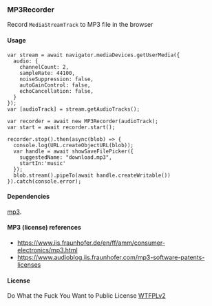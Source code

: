 ### MP3Recorder
Record `MediaStreamTrack` to MP3 file in the browser

#### Usage

```
var stream = await navigator.mediaDevices.getUserMedia({
  audio: {
    channelCount: 2,
    sampleRate: 44100,
    noiseSuppression: false,
    autoGainControl: false,
    echoCancellation: false,
  }
});
var [audioTrack] = stream.getAudioTracks();

var recorder = await new MP3Recorder(audioTrack);
var start = await recorder.start();
```
```
recorder.stop().then(async(blob) => {
  console.log(URL.createObjectURL(blob));
  var handle = await showSaveFilePicker({
    suggestedName: "download.mp3",
    startIn:'music'
  });
  blob.stream().pipeTo(await handle.createWritable())
}).catch(console.error);
```

#### Dependencies
[mp3](https://github.com/etercast/mp3).

#### MP3 (license) references
- https://www.iis.fraunhofer.de/en/ff/amm/consumer-electronics/mp3.html
- https://www.audioblog.iis.fraunhofer.com/mp3-software-patents-licenses

#### License
Do What the Fuck You Want to Public License [WTFPLv2](http://www.wtfpl.net/about/)
